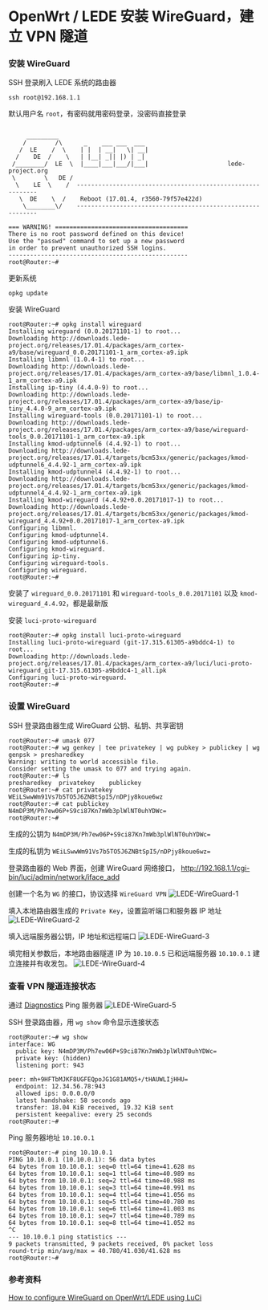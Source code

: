 # OpenWrt / LEDE 安装 WireGuard，建立 VPN 隧道

### 安装 WireGuard

SSH 登录刷入 LEDE 系统的路由器

```
ssh root@192.168.1.1
```
默认用户名 ```root```，有密码就用密码登录，没密码直接登录

```BusyBox v1.25.1 () built-in shell (ash)

     _________
    /        /\      _    ___ ___  ___
   /  LE    /  \    | |  | __|   \| __|
  /    DE  /    \   | |__| _|| |) | _|
 /________/  LE  \  |____|___|___/|___|                      lede-project.org
 \        \   DE /
  \    LE  \    /  -----------------------------------------------------------
   \  DE    \  /    Reboot (17.01.4, r3560-79f57e422d)
    \________\/    -----------------------------------------------------------

=== WARNING! =====================================
There is no root password defined on this device!
Use the "passwd" command to set up a new password
in order to prevent unauthorized SSH logins.
--------------------------------------------------
root@Router:~# 
```
更新系统

```
opkg update
```
安装 WireGuard

```
root@Router:~# opkg install wireguard
Installing wireguard (0.0.20171101-1) to root...
Downloading http://downloads.lede-project.org/releases/17.01.4/packages/arm_cortex-a9/base/wireguard_0.0.20171101-1_arm_cortex-a9.ipk
Installing libmnl (1.0.4-1) to root...
Downloading http://downloads.lede-project.org/releases/17.01.4/packages/arm_cortex-a9/base/libmnl_1.0.4-1_arm_cortex-a9.ipk
Installing ip-tiny (4.4.0-9) to root...
Downloading http://downloads.lede-project.org/releases/17.01.4/packages/arm_cortex-a9/base/ip-tiny_4.4.0-9_arm_cortex-a9.ipk
Installing wireguard-tools (0.0.20171101-1) to root...
Downloading http://downloads.lede-project.org/releases/17.01.4/packages/arm_cortex-a9/base/wireguard-tools_0.0.20171101-1_arm_cortex-a9.ipk
Installing kmod-udptunnel6 (4.4.92-1) to root...
Downloading http://downloads.lede-project.org/releases/17.01.4/targets/bcm53xx/generic/packages/kmod-udptunnel6_4.4.92-1_arm_cortex-a9.ipk
Installing kmod-udptunnel4 (4.4.92-1) to root...
Downloading http://downloads.lede-project.org/releases/17.01.4/targets/bcm53xx/generic/packages/kmod-udptunnel4_4.4.92-1_arm_cortex-a9.ipk
Installing kmod-wireguard (4.4.92+0.0.20171017-1) to root...
Downloading http://downloads.lede-project.org/releases/17.01.4/targets/bcm53xx/generic/packages/kmod-wireguard_4.4.92+0.0.20171017-1_arm_cortex-a9.ipk
Configuring libmnl.
Configuring kmod-udptunnel4.
Configuring kmod-udptunnel6.
Configuring kmod-wireguard.
Configuring ip-tiny.
Configuring wireguard-tools.
Configuring wireguard.
root@Router:~# 
```
安装了 ```wireguard_0.0.20171101``` 和 ```wireguard-tools_0.0.20171101``` 以及 ```kmod-wireguard_4.4.92```，都是最新版

安装 ```luci-proto-wireguard```

```
root@Router:~# opkg install luci-proto-wireguard
Installing luci-proto-wireguard (git-17.315.61305-a9bddc4-1) to root...
Downloading http://downloads.lede-project.org/releases/17.01.4/packages/arm_cortex-a9/luci/luci-proto-wireguard_git-17.315.61305-a9bddc4-1_all.ipk
Configuring luci-proto-wireguard.
root@Router:~# 
```

### 设置 WireGuard

SSH 登录路由器生成 WireGuard 公钥、私钥、共享密钥

```
root@Router:~# umask 077
root@Router:~# wg genkey | tee privatekey | wg pubkey > publickey | wg genpsk > presharedkey
Warning: writing to world accessible file.
Consider setting the umask to 077 and trying again.
root@Router:~# ls
presharedkey  privatekey    publickey
root@Router:~# cat privatekey
WEiLSwwWm91Vs7b5TO5J6ZNBtSpI5/nDPjy8koue6wz
root@Router:~# cat publickey
N4mDP3M/Ph7ew06P+S9ci87Kn7mWb3plWlNT0uhYDWc=
root@Router:~# 
```
生成的公钥为 ```N4mDP3M/Ph7ew06P+S9ci87Kn7mWb3plWlNT0uhYDWc=```

生成的私钥为 ```WEiLSwwWm91Vs7b5TO5J6ZNBtSpI5/nDPjy8koue6wz=```

登录路由器的 Web 界面，创建 WireGuard 网络接口， http://192.168.1.1/cgi-bin/luci/admin/network/iface_add

创建一个名为 ```WG``` 的接口，协议选择 ```WireGuard VPN```
![LEDE-WireGuard-1](../img/1.png)

填入本地路由器生成的 ```Private Key```，设置监听端口和服务器 IP 地址
![LEDE-WireGuard-2](../img/2.png)

填入远端服务器公钥，IP 地址和远程端口
![LEDE-WireGuard-3](../img/3.png)

填完相关参数后，本地路由器隧道 IP 为 ```10.10.0.5``` 已和远端服务器 ```10.10.0.1``` 建立连接并有收发包。
![LEDE-WireGuard-4](../img/4.png)

### 查看 VPN 隧道连接状态

通过 [Diagnostics](http://192.168.1.1/cgi-bin/luci/admin/network/diagnostics) Ping 服务器
![LEDE-WireGuard-5](../img/5.png)

SSH 登录路由器，用 ```wg show``` 命令显示连接状态

```
root@Router:~# wg show
interface: WG
  public key: N4mDP3M/Ph7ew06P+S9ci87Kn7mWb3plWlNT0uhYDWc=
  private key: (hidden)
  listening port: 943

peer: mh+9HFTbMJKF8UGFEQpoJG1G81AMQ5+/tHAUWLIjHHU=
  endpoint: 12.34.56.78:943
  allowed ips: 0.0.0.0/0
  latest handshake: 58 seconds ago
  transfer: 18.04 KiB received, 19.32 KiB sent
  persistent keepalive: every 25 seconds
root@Router:~# 
```

Ping 服务器地址 ```10.10.0.1```
```
root@Router:~# ping 10.10.0.1
PING 10.10.0.1 (10.10.0.1): 56 data bytes
64 bytes from 10.10.0.1: seq=0 ttl=64 time=41.628 ms
64 bytes from 10.10.0.1: seq=1 ttl=64 time=40.989 ms
64 bytes from 10.10.0.1: seq=2 ttl=64 time=40.988 ms
64 bytes from 10.10.0.1: seq=3 ttl=64 time=40.991 ms
64 bytes from 10.10.0.1: seq=4 ttl=64 time=41.056 ms
64 bytes from 10.10.0.1: seq=5 ttl=64 time=40.780 ms
64 bytes from 10.10.0.1: seq=6 ttl=64 time=41.003 ms
64 bytes from 10.10.0.1: seq=7 ttl=64 time=40.789 ms
64 bytes from 10.10.0.1: seq=8 ttl=64 time=41.052 ms
^C
--- 10.10.0.1 ping statistics ---
9 packets transmitted, 9 packets received, 0% packet loss
round-trip min/avg/max = 40.780/41.030/41.628 ms
root@Router:~#
```
### 参考资料

[How to configure WireGuard on OpenWrt/LEDE using LuCi](https://danrl.com/blog/2017/luci-proto-wireguard/)
